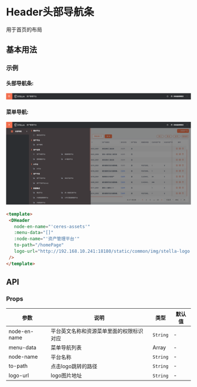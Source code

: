 # Header头部导航条
 
 用于首页的布局

 ## 基本用法

 ### 示例
 #### 头部导航条:
 ![acatar](./header.png)
 #### 菜单导航:
 ![acatar](./header-menu.png)
 ```html
 <template>
  <DHeader
    node-en-name="'ceres-assets'"
    :menu-data="[]"
    :node-name="'资产管理平台'"
    to-path="/homePage"
    logo-url="http://192.168.10.241:18180/static/common/img/stella-logo.png"
  />
</template>
```

## API

### Props

|参数|说明|类型|默认值|
|---|---|---|---|
|node-en-name|平台英文名称和资源菜单里面的权限标识对应|`String`|-|
|menu-data|菜单导航列表|Array|-|
|node-name|平台名称|`String`|-|
|to-path|点击logo跳转的路径|`String`|-|
|logo-url|logo图片地址|`String`|-|